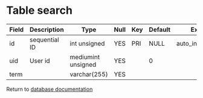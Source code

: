 Table search
===========


| Field | Description | Type | Null | Key | Default | Extra |
| ----- | ----------- | ---- | ---- | --- | ------- | ----- |
| id | sequential ID | int unsigned | YES | PRI | NULL | auto_increment |    
| uid | User id | mediumint unsigned | YES |  | 0 |  |    
| term |  | varchar(255) | YES |  |  |  |    

Return to [database documentation](help/database)
